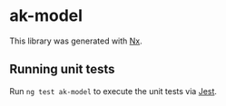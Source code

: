 # ak-model

This library was generated with [Nx](https://nx.dev).

## Running unit tests

Run `ng test ak-model` to execute the unit tests via [Jest](https://jestjs.io).
